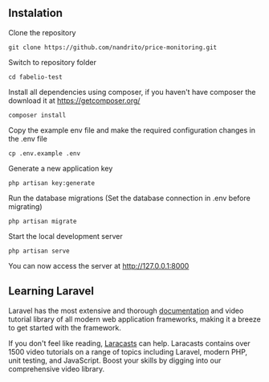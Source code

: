 ## Instalation

Clone the repository

    git clone https://github.com/nandrito/price-monitoring.git

Switch to repository folder

    cd fabelio-test

Install all dependencies using composer, if you haven't have composer the download it at https://getcomposer.org/

    composer install

Copy the example env file and make the required configuration changes in the .env file

    cp .env.example .env

Generate a new application key

    php artisan key:generate

Run the database migrations (Set the database connection in .env before migrating)

    php artisan migrate

Start the local development server

    php artisan serve

You can now access the server at http://127.0.0.1:8000

## Learning Laravel

Laravel has the most extensive and thorough [documentation](https://laravel.com/docs) and video tutorial library of all modern web application frameworks, making it a breeze to get started with the framework.

If you don't feel like reading, [Laracasts](https://laracasts.com) can help. Laracasts contains over 1500 video tutorials on a range of topics including Laravel, modern PHP, unit testing, and JavaScript. Boost your skills by digging into our comprehensive video library.
